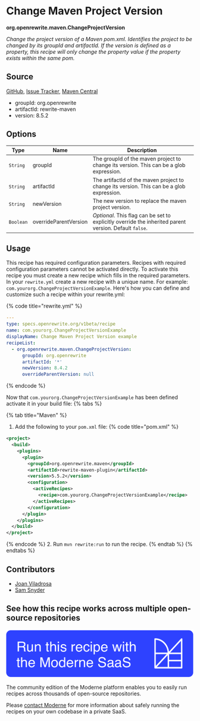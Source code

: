 # Change Maven Project Version

**org.openrewrite.maven.ChangeProjectVersion**

_Change the project version of a Maven pom.xml. Identifies the project to be changed by its groupId and artifactId. If the version is defined as a property, this recipe will only change the property value if the property exists within the same pom._

## Source

[GitHub](https://github.com/openrewrite/rewrite/blob/main/rewrite-maven/src/main/java/org/openrewrite/maven/ChangeProjectVersion.java), [Issue Tracker](https://github.com/openrewrite/rewrite/issues), [Maven Central](https://central.sonatype.com/artifact/org.openrewrite/rewrite-maven/8.5.2/jar)

* groupId: org.openrewrite
* artifactId: rewrite-maven
* version: 8.5.2

## Options

| Type | Name | Description |
| -- | -- | -- |
| `String` | groupId | The groupId of the maven project to change its version. This can be a glob expression. |
| `String` | artifactId | The artifactId of the maven project to change its version. This can be a glob expression. |
| `String` | newVersion | The new version to replace the maven project version. |
| `Boolean` | overrideParentVersion | *Optional*. This flag can be set to explicitly override the inherited parent version. Default `false`. |


## Usage

This recipe has required configuration parameters. Recipes with required configuration parameters cannot be activated directly. To activate this recipe you must create a new recipe which fills in the required parameters. In your `rewrite.yml` create a new recipe with a unique name. For example: `com.yourorg.ChangeProjectVersionExample`.
Here's how you can define and customize such a recipe within your rewrite.yml:

{% code title="rewrite.yml" %}
```yaml
---
type: specs.openrewrite.org/v1beta/recipe
name: com.yourorg.ChangeProjectVersionExample
displayName: Change Maven Project Version example
recipeList:
  - org.openrewrite.maven.ChangeProjectVersion:
      groupId: org.openrewrite
      artifactId: '*'
      newVersion: 8.4.2
      overrideParentVersion: null
```
{% endcode %}

Now that `com.yourorg.ChangeProjectVersionExample` has been defined activate it in your build file:
{% tabs %}

{% tab title="Maven" %}
1. Add the following to your `pom.xml` file:
{% code title="pom.xml" %}
```xml
<project>
  <build>
    <plugins>
      <plugin>
        <groupId>org.openrewrite.maven</groupId>
        <artifactId>rewrite-maven-plugin</artifactId>
        <version>5.5.2</version>
        <configuration>
          <activeRecipes>
            <recipe>com.yourorg.ChangeProjectVersionExample</recipe>
          </activeRecipes>
        </configuration>
      </plugin>
    </plugins>
  </build>
</project>
```
{% endcode %}
2. Run `mvn rewrite:run` to run the recipe.
{% endtab %}
{% endtabs %}

## Contributors
* [Joan Viladrosa](mailto:joan@moderne.io)
* [Sam Snyder](mailto:sam@moderne.io)


## See how this recipe works across multiple open-source repositories

[![Moderne Link Image](/.gitbook/assets/ModerneRecipeButton.png)](https://app.moderne.io/recipes/org.openrewrite.maven.ChangeProjectVersion)

The community edition of the Moderne platform enables you to easily run recipes across thousands of open-source repositories.

Please [contact Moderne](https://moderne.io/product) for more information about safely running the recipes on your own codebase in a private SaaS.
